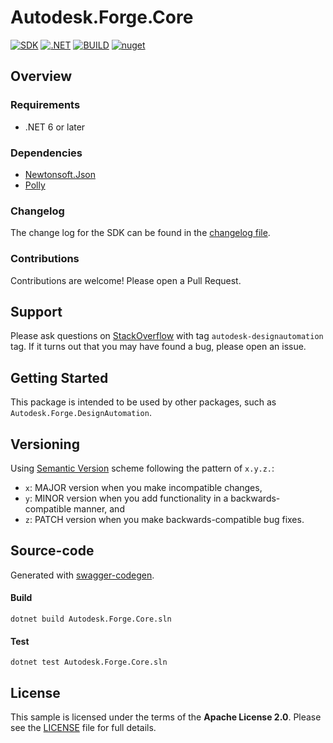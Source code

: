 # Autodesk.Forge.Core

[![SDK](https://img.shields.io/badge/SDK-3.0.0-lightgree.svg)](https://github.com/Autodesk-Forge/forge-api-dotnet-core)
[![.NET](https://img.shields.io/badge/.NET%20-6.0-blue.svg)](https://github.com/Autodesk-Forge/forge-api-dotnet-core)
[![BUILD](https://github.com/Autodesk-Forge/forge-api-dotnet-core/workflows/.NET%20Core/badge.svg?branch=main)](https://github.com/Autodesk-Forge/forge-api-dotnet-core/actions)
[![nuget](https://img.shields.io/nuget/v/Autodesk.Forge.Core?logo=nuget&label=nuget&color=blue)](https://www.nuget.org/packages/Autodesk.Forge.Core)

## Overview

### Requirements

- .NET 6 or later

### Dependencies

- [Newtonsoft.Json](https://github.com/JamesNK/Newtonsoft.Json)
- [Polly](https://github.com/App-vNext/Polly)

### Changelog

The change log for the SDK can be found in the [changelog file](CHANGELOG.md).

### Contributions

Contributions are welcome! Please open a Pull Request.

## Support

Please ask questions on [StackOverflow](https://stackoverflow.com/questions/ask?tags=autodesk-forge,csharp) with tag `autodesk-designautomation` tag. If it turns out that you may have found a bug, please open an issue.

## Getting Started

This package is intended to be used by other packages, such as `Autodesk.Forge.DesignAutomation`.

## Versioning

Using [Semantic Version](https://semver.org/) scheme following the pattern of `x.y.z.`:

- `x`: MAJOR version when you make incompatible changes,
- `y`: MINOR version when you add functionality in a backwards-compatible manner, and
- `z`: PATCH version when you make backwards-compatible bug fixes.


## Source-code

Generated with [swagger-codegen](https://github.com/swagger-api/swagger-codegen).

#### Build
```
dotnet build Autodesk.Forge.Core.sln
```

#### Test
```
dotnet test Autodesk.Forge.Core.sln
```

## License

This sample is licensed under the terms of the **Apache License 2.0**. Please see the [LICENSE](LICENSE) file for full details.